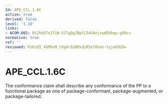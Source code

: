 ```yaml
---
Id: APE_CCL.1.6C
active: true
derived: false
level: '1.10'
links:
- ACOM-002: Ot2hkD7x2fiW-5J7gQgJBplC34VAxjvwdEUhqu-gXRc=
normative: true
ref: ''
reviewed: PzKzdI_4hM9vM_tVg4r528MxdiR5nl8Ven-tyjx6XUQ=
---
```


# APE_CCL.1.6C

The conformance claim shall describe any conformance of the PP to a functional package as one of package-conformant, package-augmented, or package-tailored.
